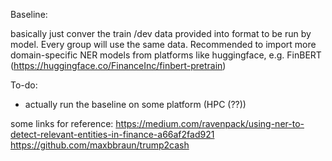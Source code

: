 Baseline:

basically just conver the train /dev data provided into format to be run by model.
Every group will use the same data.
Recommended to import more domain-specific NER models from platforms like huggingface, e.g. FinBERT (https://huggingface.co/FinanceInc/finbert-pretrain)

To-do:
- actually run the baseline on some platform (HPC (??))

some links for reference:
https://medium.com/ravenpack/using-ner-to-detect-relevant-entities-in-finance-a66af2fad921
https://github.com/maxbbraun/trump2cash